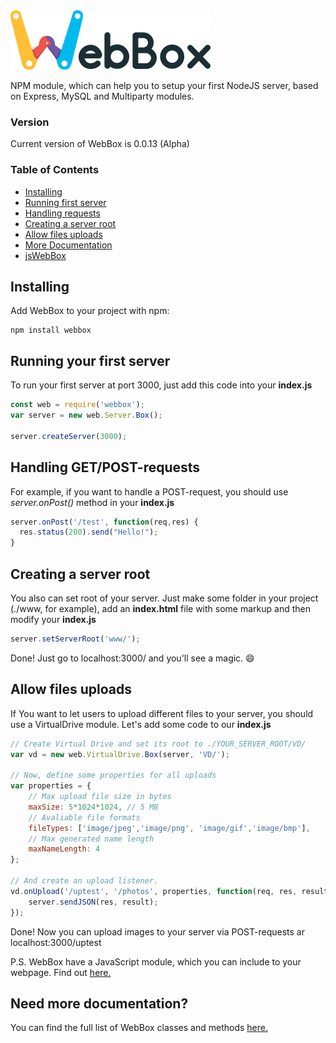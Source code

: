 <img src="https://raw.githubusercontent.com/hypersasha/npm-webbox/master/example/css/imgs/wb_logo.png" width="320"/>

NPM module, which can help you to setup your first NodeJS server, based on Express, MySQL and Multiparty modules.

### Version
Current version of WebBox is 0.0.13 (Alpha)

### Table of Contents
- [Installing](#installing)
- [Running first server](#running-your-first-server)
- [Handling requests](#handling-a-getpost-requests)
- [Creating a server root](#creating-a-server-root)
- [Allow files uploads](#allow-files-uploads)
- [More Documentation](#need-more-documentation)
- [jsWebBox](https://github.com/hypersasha/js-webbox)

## Installing
Add WebBox to your project with npm:

```
npm install webbox
```

## Running your first server
To run your first server at port 3000, just add this code into your **index.js**

```JavaScript
const web = require('webbox');
var server = new web.Server.Box();

server.createServer(3000);
```

## Handling GET/POST-requests
For example, if you want to handle a POST-request, you should use _server.onPost()_ method in your **index.js**

```JavaScript
server.onPost('/test', function(req,res) {
  res.status(200).send("Hello!");
}
```

## Creating a server root
You also can set root of your server. Just make some folder in your project (./www, for example), add an **index.html** file with some markup and then modify your **index.js**

```JavaScript
server.setServerRoot('www/');
```
Done! Just go to localhost:3000/ and you'll see a magic. :smile:

## Allow files uploads
If You want to let users to upload different files to your server, you should use a VirtualDrive module.
Let's add some code to our **index.js**

```JavaScript
// Create Virtual Drive and set its root to ./YOUR_SERVER_ROOT/VD/
var vd = new web.VirtualDrive.Box(server, 'VD/');

// Now, define some properties for all uploads
var properties = {
    // Max upload file size in bytes
    maxSize: 5*1024*1024, // 5 MB
    // Avaliable file formats
    fileTypes: ['image/jpeg','image/png', 'image/gif','image/bmp'],
    // Max generated name length
    maxNameLength: 4
};

// And create an upload listener.
vd.onUpload('/uptest', '/photos', properties, function(req, res, result){
    server.sendJSON(res, result);
});
```
Done! Now you can upload images to your server via POST-requests ar localhost:3000/uptest

P.S. WebBox have a JavaScript module, which you can include to your webpage. Find out [here.](https://github.com/hypersasha/js-webbox)

## Need more documentation?
You can find the full list of WebBox classes and methods [here.](https://github.com/hypersasha/npm-webbox/blob/master/API.md)

